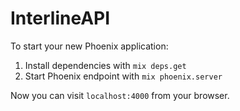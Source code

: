 # InterlineAPI

To start your new Phoenix application:

1. Install dependencies with `mix deps.get`
2. Start Phoenix endpoint with `mix phoenix.server`

Now you can visit `localhost:4000` from your browser.
